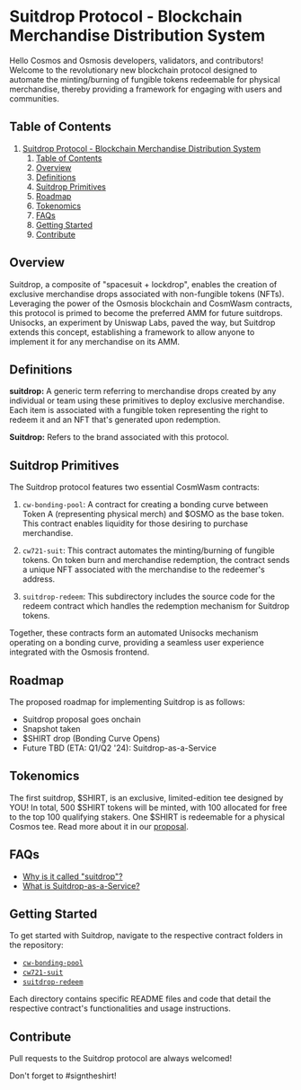 # Suitdrop Protocol - Blockchain Merchandise Distribution System

Hello Cosmos and Osmosis developers, validators, and contributors! Welcome to the revolutionary new blockchain protocol designed to automate the minting/burning of fungible tokens redeemable for physical merchandise, thereby providing a framework for engaging with users and communities.

## Table of Contents
1. [Suitdrop Protocol - Blockchain Merchandise Distribution System](#suitdrop-protocol---blockchain-merchandise-distribution-system)
   1. [Table of Contents](#table-of-contents)
   2. [Overview](#overview)
   3. [Definitions](#definitions)
   4. [Suitdrop Primitives](#suitdrop-primitives)
   5. [Roadmap](#roadmap)
   6. [Tokenomics](#tokenomics)
   7. [FAQs](#faqs)
   8. [Getting Started](#getting-started)
   9. [Contribute](#contribute)

## Overview

Suitdrop, a composite of "spacesuit + lockdrop", enables the creation of exclusive merchandise drops associated with non-fungible tokens (NFTs). Leveraging the power of the Osmosis blockchain and CosmWasm contracts, this protocol is primed to become the preferred AMM for future suitdrops. Unisocks, an experiment by Uniswap Labs, paved the way, but Suitdrop extends this concept, establishing a framework to allow anyone to implement it for any merchandise on its AMM. 

## Definitions
**suitdrop:** A generic term referring to merchandise drops created by any individual or team using these primitives to deploy exclusive merchandise. Each item is associated with a fungible token representing the right to redeem it and an NFT that's generated upon redemption. 

**Suitdrop:** Refers to the brand associated with this protocol.

## Suitdrop Primitives
The Suitdrop protocol features two essential CosmWasm contracts:

1. `cw-bonding-pool`: A contract for creating a bonding curve between Token A (representing physical merch) and $OSMO as the base token. This contract enables liquidity for those desiring to purchase merchandise. 

2. `cw721-suit`: This contract automates the minting/burning of fungible tokens. On token burn and merchandise redemption, the contract sends a unique NFT associated with the merchandise to the redeemer's address.

3. `suitdrop-redeem`: This subdirectory includes the source code for the redeem contract which handles the redemption mechanism for Suitdrop tokens.

Together, these contracts form an automated Unisocks mechanism operating on a bonding curve, providing a seamless user experience integrated with the Osmosis frontend.

## Roadmap
The proposed roadmap for implementing Suitdrop is as follows:
- Suitdrop proposal goes onchain
- Snapshot taken
- $SHIRT drop (Bonding Curve Opens)
- Future TBD (ETA: Q1/Q2 '24): Suitdrop-as-a-Service

## Tokenomics
The first suitdrop, $SHIRT, is an exclusive, limited-edition tee designed by YOU! In total, 500 $SHIRT tokens will be minted, with 100 allocated for free to the top 100 qualifying stakers. One $SHIRT is redeemable for a physical Cosmos tee. Read more about it in our [proposal](./cw-bonding-pool/proposal.md).

## FAQs
- [Why is it called "suitdrop"?](./docs/FAQ.md#why-suitdrop)
- [What is Suitdrop-as-a-Service?](./docs/FAQ.md#what-is-saas)

## Getting Started
To get started with Suitdrop, navigate to the respective contract folders in the repository:
- [`cw-bonding-pool`](./cw-bonding-pool/README.md)
- [`cw721-suit`](./cw721-suit/README.md)
- [`suitdrop-redeem`](./suitdrop-redeem/README.md)

Each directory contains specific README files and code that detail the respective contract's functionalities and usage instructions.

## Contribute
Pull requests to the Suitdrop protocol are always welcomed!

Don't forget to #signtheshirt!

